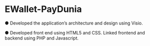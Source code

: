 # EWallet-PayDunia
● Developed the application’s architecture and design using Visio.

● Developed front end using HTML5 and CSS. Linked frontend and
backend using PHP and Javascript.
